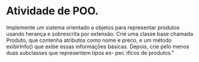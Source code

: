 # Atividade de POO.

Implemente um sistema orientado a objetos para representar produtos usando herança e sobrescrita por extensão. Crie uma classe base chamada Produto, que contenha atributos como nome e preco, e um método exibirInfo() que exibe essas informações básicas. Depois, crie pelo menos duas subclasses que representem tipos es- pec´ıficos de produtos."
